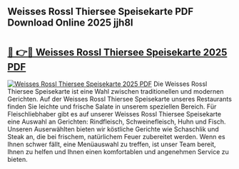 ## Weisses Rossl Thiersee Speisekarte PDF Download Online 2025 jjh8I

# <h2><a href="http://gcat9j.nevu.top/?p=Weisses+Rossl+Thiersee+Speisekarte">🔗 👉🔴 Weisses Rossl Thiersee Speisekarte 2025 PDF</a></h2>

[![Weisses Rossl Thiersee Speisekarte 2025 PDF](https://i.imgur.com/dBaPXMq.png)](http://gcat9j.nevu.top/?p=Weisses+Rossl+Thiersee+Speisekarte)
Die Weisses Rossl Thiersee Speisekarte ist eine Wahl zwischen traditionellen und modernen Gerichten. Auf der Weisses Rossl Thiersee Speisekarte unseres Restaurants finden Sie leichte und frische Salate in unserem speziellen Bereich. Für Fleischliebhaber gibt es auf unserer Weisses Rossl Thiersee Speisekarte eine Auswahl an Gerichten: Rindfleisch, Schweinefleisch, Huhn und Fisch. Unseren Auserwählten bieten wir köstliche Gerichte wie Schaschlik und Steak an, die bei frischem, natürlichem Feuer zubereitet werden. Wenn es Ihnen schwer fällt, eine Menüauswahl zu treffen, ist unser Team bereit, Ihnen zu helfen und Ihnen einen komfortablen und angenehmen Service zu bieten.
